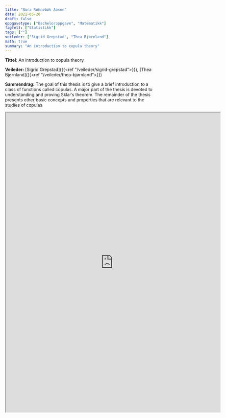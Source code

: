 ```yaml
---
title: "Nora Røhnebæk Aasen"
date: 2021-05-20
draft: false
oppgavetype: ["Bacheloroppgave", "Matematikk"]
fagfelt: ["Statistikk"]
tags: [""]
veileder: ["Sigrid Grepstad", "Thea Bjørnland"]
math: true
summary: "An introduction to copula theory"
---
```


**Tittel:** An introduction to copula theory

**Veileder:** [Sigrid Grepstad]({{<ref "/veileder/sigrid-grepstad">}}), [Thea Bjørnland]({{<ref "/veileder/thea-bjørnland">}}) 

**Sammendrag:** The goal of this thesis is to give a brief introduction to a class of functions called copulas. A major part of the thesis is devoted to understanding and proving Sklar’s theorem. The remainder of the thesis presents other basic concepts and properties that are relevant to the studies of copulas.

<iframe src="https://drive.google.com/file/d/1OivEn6HG8MpaRzqdeHiT1sHIdUOvVSkB/preview" width="700" height="980" allow="autoplay"></iframe>
